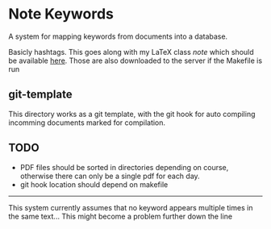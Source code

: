 # Note Keywords
A system for mapping keywords from documents into a database.

Basicly hashtags. This goes along with my LaTeX class *note* which should be
available [here](https://github.com/hugonikanor/latexclasses"). Those are also
downloaded to the server if the Makefile is run

## git-template
This directory works as a git template, with the git hook for auto compiling incomming documents marked for compilation.

## TODO
+ PDF files should be sorted in directories depending on course, otherwise there can only be a single pdf for each day.
+ git hook location should depend on makefile

---

This system currently assumes that no keyword appears multiple times in the same
text...
This might become a problem further down the line
